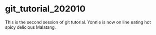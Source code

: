 # git_tutorial_202010

This is the second session of git tutorial.
Yonnie is now on line eating hot spicy delicious Malatang.
